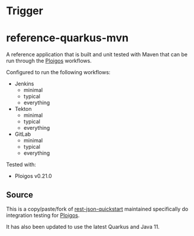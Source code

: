 # Trigger

# reference-quarkus-mvn
A reference application that is built and unit tested with Maven
that can be run through the [Ploigos](https://github.com/ploigos) workflows.

Configured to run the following workflows:

* Jenkins
  * minimal
  * typical
  * everything
* Tekton
  * minimal
  * typical
  * everything
* GitLab
  * minimal
  * typical
  * everything

Tested with:
* Ploigos v0.21.0

## Source
This is a copy/paste/fork of [rest-json-quickstart](https://github.com/quarkusio/quarkus-quickstarts/tree/master/rest-json-quickstart)
maintained specifically do integration testing for [Ploigos](https://github.com/ploigos).

It has also been updated to use the latest Quarkus and Java 11.

